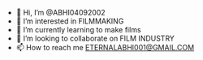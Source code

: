 - 👋 Hi, I’m @ABHI04092002
- 👀 I’m interested in FILMMAKING
- 🌱 I’m currently learning to make films 
- 💞️ I’m looking to collaborate on FILM INDUSTRY
- 📫 How to reach me ETERNALABHI001@GMAIL.COM

<!---
ABHI04092002/ABHI04092002 is a ✨ special ✨ repository because its `README.md` (this file) appears on your GitHub profile.
You can click the Preview link to take a look at your changes.
--->
